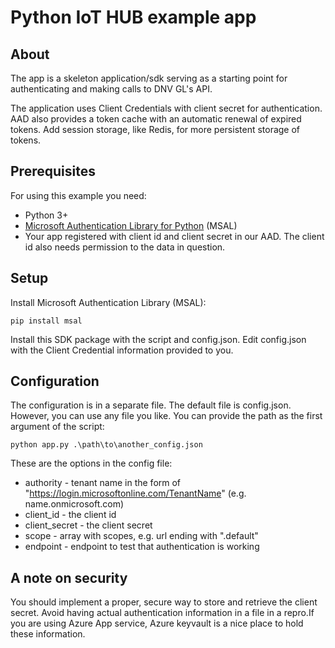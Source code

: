 # Python IoT HUB example app

## About

The app is a skeleton application/sdk serving as a starting point for
authenticating and making calls to DNV GL's API.

The application uses Client Credentials with client secret
for authentication. AAD also provides a token cache with
an automatic renewal of expired tokens. Add session storage,
like Redis, for more persistent storage of tokens.

## Prerequisites

For using this example you need:

- Python 3+
- [Microsoft Authentication Library for Python](https://github.com/AzureAD/microsoft-authentication-library-for-python) (MSAL)
- Your app registered with client id and client secret in our AAD.
  The client id also needs permission to the data in question.

## Setup

Install Microsoft Authentication Library (MSAL):

```
pip install msal
```

Install this SDK package with the script and config.json. Edit
config.json with the Client Credential information provided to you.

## Configuration

The configuration is in a separate file. The default file
is config.json. However, you can use any file you like. You can
provide the path as the first argument of the script:

```
python app.py .\path\to\another_config.json
```

These are the options in the config file:

- authority - tenant name in the form of "https://login.microsoftonline.com/TenantName" (e.g. name.onmicrosoft.com)
- client_id - the client id
- client_secret - the client secret
- scope - array with scopes, e.g. url ending with ".default"
- endpoint - endpoint to test that authentication is working

## A note on security

You should implement a proper, secure way to
store and retrieve the client secret. Avoid having actual authentication
information in a file in a repro.If you are using Azure App service, Azure keyvault is a nice place to hold these information. 

